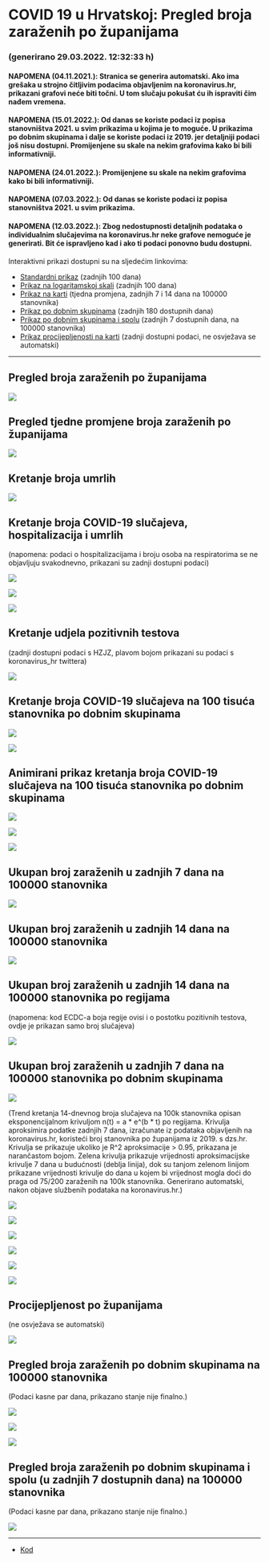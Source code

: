 # COVID 19 u Hrvatskoj: Pregled broja zaraženih po županijama

### (generirano 29.03.2022. 12:32:33 h)

#### NAPOMENA (04.11.2021.): Stranica se generira automatski. Ako ima grešaka u strojno čitljivim podacima objavljenim na koronavirus.hr, prikazani grafovi neće biti točni. U tom slučaju pokušat ću ih ispraviti čim nađem vremena.

#### NAPOMENA (15.01.2022.): Od danas se koriste podaci iz popisa stanovništva 2021. u svim prikazima u kojima je to moguće. U prikazima po dobnim skupinama i dalje se koriste podaci iz 2019. jer detaljniji podaci još nisu dostupni. Promijenjene su skale na nekim grafovima kako bi bili informativniji.

#### NAPOMENA (24.01.2022.): Promijenjene su skale na nekim grafovima kako bi bili informativniji.

#### NAPOMENA (07.03.2022.): Od danas se koriste podaci iz popisa stanovništva 2021. u svim prikazima.

#### NAPOMENA (12.03.2022.): Zbog nedostupnosti detaljnih podataka o individualnim slučajevima na koronavirus.hr neke grafove nemoguće je generirati. Bit će ispravljeno kad i ako ti podaci ponovno budu dostupni.

Interaktivni prikazi dostupni su na sljedećim linkovima:

- [Standardni prikaz](html/index.html) (zadnjih 100 dana)
- [Prikaz na logaritamskoj skali](html/index_log.html) (zadnjih 100 dana)
- [Prikaz na karti](html/index_map.html) (tjedna promjena, zadnjih 7 i 14 dana na 100000 stanovnika)
- [Prikaz po dobnim skupinama](html/index_per_age.html) (zadnjih 180 dostupnih dana)
- [Prikaz po dobnim skupinama i spolu](html/index_pyramid.html) (zadnjih 7 dostupnih dana, na 100000 stanovnika)
- [Prikaz procijepljenosti na karti](html/index_vaccination.html) (zadnji dostupni podaci, ne osvježava se automatski)

-----

## Pregled broja zaraženih po županijama

![](img/2022_03_28_line_plots.png)

## Pregled tjedne promjene broja zaraženih po županijama

![](img/2022_03_28_map.png)

## Kretanje broja umrlih

![](img/2022_03_28_deaths_shaded.png)

## Kretanje broja COVID-19 slučajeva, hospitalizacija i umrlih

(napomena: podaci o hospitalizacijama i broju osoba na respiratorima se ne objavljuju svakodnevno, prikazani su zadnji dostupni podaci)

![](img/2022_03_28_cases_hospitalisations_deaths.png)

![](img/2022_03_28_cases_hospitalisations_deaths_log.png)

![](img/2022_03_28_cases_hospitalisations_deaths_log_age.png)

## Kretanje udjela pozitivnih testova

(zadnji dostupni podaci s HZJZ, plavom bojom prikazani su podaci s koronavirus_hr twittera)

![](img/2022_03_28_percentage_positive_tests.png)

## Kretanje broja COVID-19 slučajeva na 100 tisuća stanovnika po dobnim skupinama

![](img/2022_03_28_cases_per_age_group_lines.png)

![](img/2022_03_28_cases_per_age_group_lines_log.png)

## Animirani prikaz kretanja broja COVID-19 slučajeva na 100 tisuća stanovnika po dobnim skupinama

![](img/2022_03_28anim_aug_1200.gif)

![](img/anim_cases_2022_03_28_vs_2020.gif)

![](img/2022_03_28all_counties_dots.png)

## Ukupan broj zaraženih u zadnjih 7 dana na 100000 stanovnika

![](img/2022_03_28_map_7_day_per_100k.png)

## Ukupan broj zaraženih u zadnjih 14 dana na 100000 stanovnika

![](img/2022_03_28_map_14_day_per_100k.png)

## Ukupan broj zaraženih u zadnjih 14 dana na 100000 stanovnika po regijama

(napomena: kod ECDC-a boja regije ovisi i o postotku pozitivnih testova, ovdje je prikazan samo broj slučajeva)

![](img/2022_03_28_map_14_day_per_100k_region.png)

## Ukupan broj zaraženih u zadnjih 7 dana na 100000 stanovnika po dobnim skupinama

![](img/2022_03_28_map_7_day_per_100k_age_groups.png)

(Trend kretanja 14-dnevnog broja slučajeva na 100k stanovnika opisan eksponencijalnom krivuljom n(t) = a * e^(b * t) po regijama. Krivulja aproksimira podatke zadnjih 7 dana, izračunate iz podataka objavljenih na koronavirus.hr, koristeći broj stanovnika po županijama iz 2019. s dzs.hr. Krivulja se prikazuje ukoliko je R^2 aproksimacije > 0.95, prikazana je narančastom bojom. Zelena krivulja prikazuje vrijednosti aproksimacijske krivulje 7 dana u budućnosti (deblja linija), dok su tanjom zelenom linijom prikazane vrijednosti krivulje do dana u kojem bi vrijednost mogla doći do praga od 75/200 zaraženih na 100k stanovnika. Generirano automatski, nakon objave službenih podataka na koronavirus.hr.)

![](img/2022_03_28_current_Jadranska_Hrvatska.png)

![](img/2022_03_28_current_Panonska_Hrvatska.png)

![](img/2022_03_28_current_Grad_Zagreb.png)

![](img/2022_03_28_current_Sjeverna_Hrvatska.png)

![](img/2022_03_28_current_Republika_Hrvatska.png)

![](img/2022_03_28_cases_hospitalisations_deaths_Republika_Hrvatska.png)

## Procijepljenost po županijama

(ne osvježava se automatski)

![](img/2022_03_28_vaccination.png)

## Pregled broja zaraženih po dobnim skupinama na 100000 stanovnika

(Podaci kasne par dana, prikazano stanje nije finalno.)

![](img/2022_03_28_per_age_group.png)

![](img/2022_03_28_per_age_group_all_0.png)

![](img/2022_03_28_per_age_group_all_1.png)

## Pregled broja zaraženih po dobnim skupinama i spolu (u zadnjih 7 dostupnih dana) na 100000 stanovnika

(Podaci kasne par dana, prikazano stanje nije finalno.)

![](img/2022_03_28_pyramid.png)

-----

- [Kod](https://github.com/ppalasek/covid_plots_croatia)

